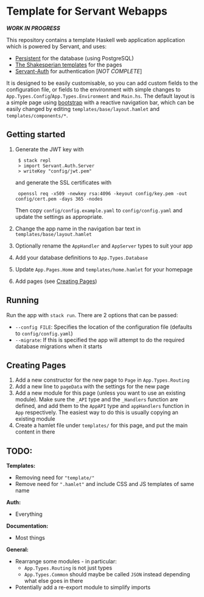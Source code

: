# Template for Servant Webapps

***WORK IN PROGRESS***

This repository contains a template Haskell web application application which is powered by Servant, and uses:
- [Persistent](https://hackage.haskell.org/package/persistent) for the database (using PostgreSQL)
- [The Shakesperian templates](https://hackage.haskell.org/package/shakespeare) for the pages
- [Servant-Auth](https://hackage.haskell.org/package/servant-auth) for authentication [_NOT COMPLETE_]

It is designed to be easily customisable, so you can add custom fields to the configuration file, or fields to the environment with simple changes to `App.Types.Config`/`App.Types.Environment` and `Main.hs`. The default layout is a simple page using [bootstrap](https://getbootstrap.com/) with a reactive navigation bar, which can be easily changed by editing `templates/base/layout.hamlet` and `templates/components/*`.

## Getting started

1. Generate the JWT key with

        $ stack repl
        > import Servant.Auth.Server
        > writeKey "config/jwt.pem"

    and generate the SSL certificates with 
        
        openssl req -x509 -newkey rsa:4096 -keyout config/key.pem -out config/cert.pem -days 365 -nodes
    
    Then copy `config/config.example.yaml` to `config/config.yaml` and update the settings as appropriate. <!-- and setup Auth --> 

1. Change the app name in the navigation bar text in `templates/base/layout.hamlet`
1. Optionally rename the `AppHandler` and `AppServer` types to suit your app
1. Add your database definitions to `App.Types.Database`
1. Update `App.Pages.Home` and `templates/home.hamlet` for your homepage
1. Add pages (see [Creating Pages](#Creating-Pages))

## Running
Run the app with `stack run`. There are 2 options that can be passed:
- `--config FILE`: Specifies the location of the configuration file (defaults to `config/config.yaml`)
- `--migrate`: If this is specified the app will attempt to do the required database migrations when it starts

## Creating Pages
1. Add a new constructor for the new page to `Page` in `App.Types.Routing`
1. Add a new line to `pageData` with the settings for the new page
1. Add a new module for this page (unless you want to use an existing module). Make sure the `_API` type and the `_Handlers` function are defined, and add them to the `AppAPI` type and `appHandlers` function in `App` respectively. The easiest way to do this is usually copying an existing module
1. Create a hamlet file under `templates/` for this page, and put the main content in there

## TODO:
**Templates:**
- Removing need for `"template/"`
- Remove need for `".hamlet"` and include CSS and JS templates of same name

**Auth:**
- Everything

**Documentation:**
- Most things

**General:**
- Rearrange some modules - in particular:
    - `App.Types.Routing` is not just types
    - `App.Types.Common` should maybe be called `JSON` instead depending what else goes in there
- Potentially add a re-export module to simplify imports
